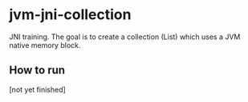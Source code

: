 # jvm-jni-collection

JNI training. The goal is to create a collection (List) which uses a JVM native memory block.

## How to run

[not yet finished]

